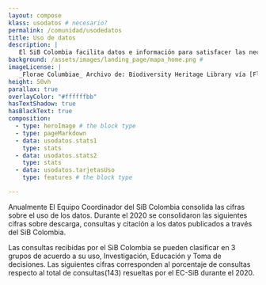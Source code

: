 ```yaml
---
layout: compose
klass: usodatos # necesario?
permalink: /comunidad/usodedatos
title: Uso de datos
description: |
   El SiB Colombia facilita datos e información para satisfacer las necesidades en procesos de investigación, educación y toma de decisiones. En esta sección El Equipo Coordinador da los primeros pasos para consolidar el uso de datos sobre biodiversidad.
background: /assets/images/landing_page/mapa_home.png #
imageLicense: |
   _Florae Columbiae_ Archivo de: Biodiversity Heritage Library vía [Flickr](https://www.flickr.com/photos/biodivlibrary/8205952042/in/album-72157632062538373/)
height: 50vh
parallax: true
overlayColor: "#ffffffbb" 
hasTextShadow: true
hasBlackText: true
composition:
  - type: heroImage # the block type
  - type: pageMarkdown
  - data: usodatos.stats1
    type: stats
  - data: usodatos.stats2
    type: stats
  - data: usodatos.tarjetasUso
    type: features # the block type

---
```


Anualmente El Equipo Coordinador del SiB Colombia consolida las cifras sobre el uso de los datos. Durante el 2020 se consolidaron las siguientes cifras sobre descarga, consultas y citación a los datos publicados a través del SiB Colombia. 

Las consultas recibidas por el SiB Colombia se pueden clasificar en 3 grupos de acuerdo a su uso, Investigación, Educación y Toma de decisiones. Las siguientes cifras corresponden al porcentaje de consultas respecto al total de consultas(143) resueltas por el EC-SiB durante el 2020.
